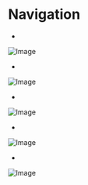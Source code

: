 # Navigation

- 
![Image](https://github.com/user-attachments/assets/b81f0211-4d73-4573-9233-a6c9171b4fd5)

- 
![Image](https://github.com/user-attachments/assets/8de3eb98-1690-4f75-a071-229c266802a8)

- 
![Image](https://github.com/user-attachments/assets/b0852918-f439-4175-a0a5-bbc6d6a712ae)

- 
![Image](https://github.com/user-attachments/assets/8ef5390b-3d97-497e-ae90-e56333ecf987)

- 
![Image](https://github.com/user-attachments/assets/4fa8a02a-57a6-482e-93a7-e269dfca30de)
